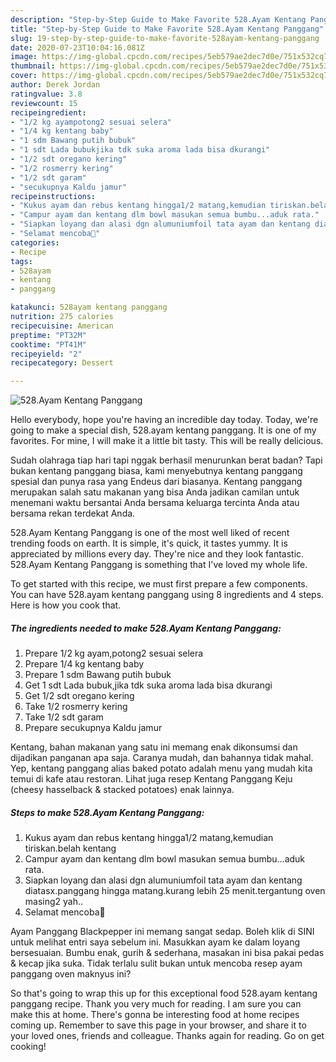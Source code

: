 ```yaml
---
description: "Step-by-Step Guide to Make Favorite 528.Ayam Kentang Panggang"
title: "Step-by-Step Guide to Make Favorite 528.Ayam Kentang Panggang"
slug: 19-step-by-step-guide-to-make-favorite-528ayam-kentang-panggang
date: 2020-07-23T10:04:16.081Z
image: https://img-global.cpcdn.com/recipes/5eb579ae2dec7d0e/751x532cq70/528ayam-kentang-panggang-foto-resep-utama.jpg
thumbnail: https://img-global.cpcdn.com/recipes/5eb579ae2dec7d0e/751x532cq70/528ayam-kentang-panggang-foto-resep-utama.jpg
cover: https://img-global.cpcdn.com/recipes/5eb579ae2dec7d0e/751x532cq70/528ayam-kentang-panggang-foto-resep-utama.jpg
author: Derek Jordan
ratingvalue: 3.8
reviewcount: 15
recipeingredient:
- "1/2 kg ayampotong2 sesuai selera"
- "1/4 kg kentang baby"
- "1 sdm Bawang putih bubuk"
- "1 sdt Lada bubukjika tdk suka aroma lada bisa dkurangi"
- "1/2 sdt oregano kering"
- "1/2 rosmerry kering"
- "1/2 sdt garam"
- "secukupnya Kaldu jamur"
recipeinstructions:
- "Kukus ayam dan rebus kentang hingga1/2 matang,kemudian tiriskan.belah kentang"
- "Campur ayam dan kentang dlm bowl masukan semua bumbu...aduk rata."
- "Siapkan loyang dan alasi dgn alumuniumfoil tata ayam dan kentang diatasx.panggang hingga matang.kurang lebih 25 menit.tergantung oven masing2 yah.."
- "Selamat mencoba🤗"
categories:
- Recipe
tags:
- 528ayam
- kentang
- panggang

katakunci: 528ayam kentang panggang 
nutrition: 275 calories
recipecuisine: American
preptime: "PT32M"
cooktime: "PT41M"
recipeyield: "2"
recipecategory: Dessert

---
```



![528.Ayam Kentang Panggang](https://img-global.cpcdn.com/recipes/5eb579ae2dec7d0e/751x532cq70/528ayam-kentang-panggang-foto-resep-utama.jpg)

Hello everybody, hope you're having an incredible day today. Today, we're going to make a special dish, 528.ayam kentang panggang. It is one of my favorites. For mine, I will make it a little bit tasty. This will be really delicious.

Sudah olahraga tiap hari tapi nggak berhasil menurunkan berat badan? Tapi bukan kentang panggang biasa, kami menyebutnya kentang panggang spesial dan punya rasa yang Endeus dari biasanya. Kentang panggang merupakan salah satu makanan yang bisa Anda jadikan camilan untuk menemani waktu bersantai Anda bersama keluarga tercinta Anda atau bersama rekan terdekat Anda.

528.Ayam Kentang Panggang is one of the most well liked of recent trending foods on earth. It is simple, it's quick, it tastes yummy. It is appreciated by millions every day. They're nice and they look fantastic. 528.Ayam Kentang Panggang is something that I've loved my whole life.


To get started with this recipe, we must first prepare a few components. You can have 528.ayam kentang panggang using 8 ingredients and 4 steps. Here is how you cook that.

<!--inarticleads1-->

##### The ingredients needed to make 528.Ayam Kentang Panggang:

1. Prepare 1/2 kg ayam,potong2 sesuai selera
1. Prepare 1/4 kg kentang baby
1. Prepare 1 sdm Bawang putih bubuk
1. Get 1 sdt Lada bubuk,jika tdk suka aroma lada bisa dkurangi
1. Get 1/2 sdt oregano kering
1. Take 1/2 rosmerry kering
1. Take 1/2 sdt garam
1. Prepare secukupnya Kaldu jamur


Kentang, bahan makanan yang satu ini memang enak dikonsumsi dan dijadikan panganan apa saja. Caranya mudah, dan bahannya tidak mahal. Yep, kentang panggang alias baked potato adalah menu yang mudah kita temui di kafe atau restoran. Lihat juga resep Kentang Panggang Keju (cheesy hasselback &amp; stacked potatoes) enak lainnya. 

<!--inarticleads2-->

##### Steps to make 528.Ayam Kentang Panggang:

1. Kukus ayam dan rebus kentang hingga1/2 matang,kemudian tiriskan.belah kentang
1. Campur ayam dan kentang dlm bowl masukan semua bumbu...aduk rata.
1. Siapkan loyang dan alasi dgn alumuniumfoil tata ayam dan kentang diatasx.panggang hingga matang.kurang lebih 25 menit.tergantung oven masing2 yah..
1. Selamat mencoba🤗


Ayam Panggang Blackpepper ini memang sangat sedap. Boleh klik di SINI untuk melihat entri saya sebelum ini. Masukkan ayam ke dalam loyang bersesuaian. Bumbu enak, gurih &amp; sederhana, masakan ini bisa pakai pedas &amp; kecap jika suka. Tidak terlalu sulit bukan untuk mencoba resep ayam panggang oven maknyus ini? 

So that's going to wrap this up for this exceptional food 528.ayam kentang panggang recipe. Thank you very much for reading. I am sure you can make this at home. There's gonna be interesting food at home recipes coming up. Remember to save this page in your browser, and share it to your loved ones, friends and colleague. Thanks again for reading. Go on get cooking!
